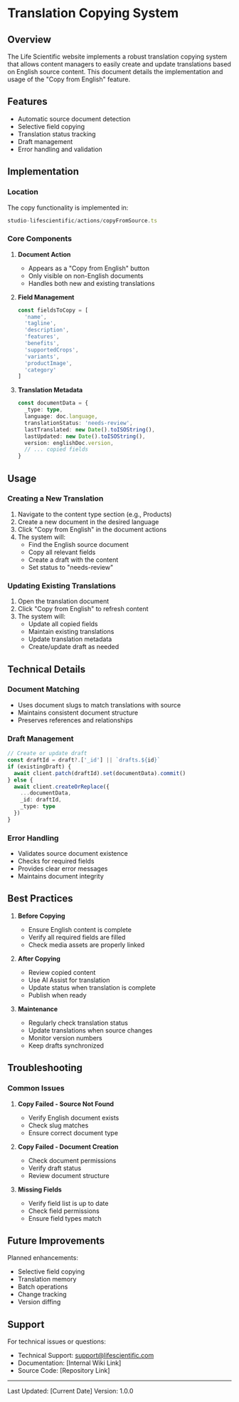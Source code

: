 # Translation Copying System

## Overview

The Life Scientific website implements a robust translation copying system that allows content managers to easily create and update translations based on English source content. This document details the implementation and usage of the "Copy from English" feature.

## Features

- Automatic source document detection
- Selective field copying
- Translation status tracking
- Draft management
- Error handling and validation

## Implementation

### Location
The copy functionality is implemented in:
```typescript
studio-lifescientific/actions/copyFromSource.ts
```

### Core Components

1. **Document Action**
   - Appears as a "Copy from English" button
   - Only visible on non-English documents
   - Handles both new and existing translations

2. **Field Management**
   ```typescript
   const fieldsToCopy = [
     'name',
     'tagline',
     'description',
     'features',
     'benefits',
     'supportedCrops',
     'variants',
     'productImage',
     'category'
   ]
   ```

3. **Translation Metadata**
   ```typescript
   const documentData = {
     _type: type,
     language: doc.language,
     translationStatus: 'needs-review',
     lastTranslated: new Date().toISOString(),
     lastUpdated: new Date().toISOString(),
     version: englishDoc.version,
     // ... copied fields
   }
   ```

## Usage

### Creating a New Translation

1. Navigate to the content type section (e.g., Products)
2. Create a new document in the desired language
3. Click "Copy from English" in the document actions
4. The system will:
   - Find the English source document
   - Copy all relevant fields
   - Create a draft with the content
   - Set status to "needs-review"

### Updating Existing Translations

1. Open the translation document
2. Click "Copy from English" to refresh content
3. The system will:
   - Update all copied fields
   - Maintain existing translations
   - Update translation metadata
   - Create/update draft as needed

## Technical Details

### Document Matching
- Uses document slugs to match translations with source
- Maintains consistent document structure
- Preserves references and relationships

### Draft Management
```typescript
// Create or update draft
const draftId = draft?.['_id'] || `drafts.${id}`
if (existingDraft) {
  await client.patch(draftId).set(documentData).commit()
} else {
  await client.createOrReplace({
    ...documentData,
    _id: draftId,
    _type: type
  })
}
```

### Error Handling
- Validates source document existence
- Checks for required fields
- Provides clear error messages
- Maintains document integrity

## Best Practices

1. **Before Copying**
   - Ensure English content is complete
   - Verify all required fields are filled
   - Check media assets are properly linked

2. **After Copying**
   - Review copied content
   - Use AI Assist for translation
   - Update status when translation is complete
   - Publish when ready

3. **Maintenance**
   - Regularly check translation status
   - Update translations when source changes
   - Monitor version numbers
   - Keep drafts synchronized

## Troubleshooting

### Common Issues

1. **Copy Failed - Source Not Found**
   - Verify English document exists
   - Check slug matches
   - Ensure correct document type

2. **Copy Failed - Document Creation**
   - Check document permissions
   - Verify draft status
   - Review document structure

3. **Missing Fields**
   - Verify field list is up to date
   - Check field permissions
   - Ensure field types match

## Future Improvements

Planned enhancements:
- Selective field copying
- Translation memory
- Batch operations
- Change tracking
- Version diffing

## Support

For technical issues or questions:
- Technical Support: support@lifescientific.com
- Documentation: [Internal Wiki Link]
- Source Code: [Repository Link]

---

Last Updated: [Current Date]
Version: 1.0.0 